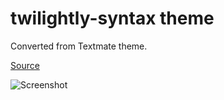 # twilightly-syntax theme

Converted from Textmate theme.

[Source](https://raw.githubusercontent.com/filmgirl/TextMate-Themes/master/Twilight.tmTheme)

![Screenshot](http://inkdeep.github.io/TextMate-Themes/images/twilight.png)
